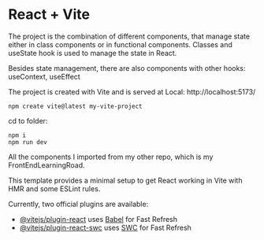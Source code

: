 # React + Vite

The project is the combination of different components, that manage state either
in class components or in functional components. Classes and useState hook is used to manage the state in React. 

Besides state management, there are also components with other hooks:
useContext, useEffect

The project is created with Vite and is served at 
Local: http://localhost:5173/

```
npm create vite@latest my-vite-project
```

cd to folder:


```
npm i
npm run dev
```

All the components I imported from my other repo, which is my FrontEndLearningRoad. 


This template provides a minimal setup to get React working in Vite with HMR and some ESLint rules.

Currently, two official plugins are available:

- [@vitejs/plugin-react](https://github.com/vitejs/vite-plugin-react/blob/main/packages/plugin-react/README.md) uses [Babel](https://babeljs.io/) for Fast Refresh
- [@vitejs/plugin-react-swc](https://github.com/vitejs/vite-plugin-react-swc) uses [SWC](https://swc.rs/) for Fast Refresh
